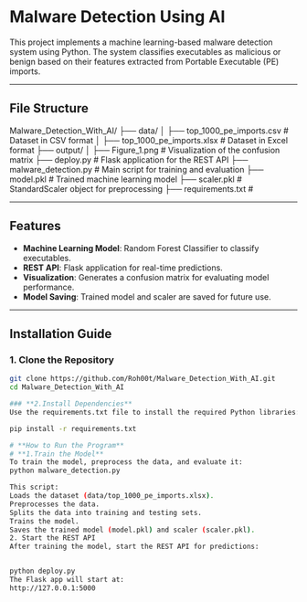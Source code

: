 # **Malware Detection Using AI**

This project implements a machine learning-based malware detection system using Python. The system classifies executables as malicious or benign based on their features extracted from Portable Executable (PE) imports.

---

## **File Structure**

Malware_Detection_With_AI/
    ├── data/ 
    │ ├── top_1000_pe_imports.csv # Dataset in CSV format 
    │ ├── top_1000_pe_imports.xlsx # Dataset in Excel format 
    ├── output/ 
    │ ├── Figure_1.png # Visualization of the confusion matrix 
    ├── deploy.py # Flask application for the REST API 
    ├── malware_detection.py # Main script for training and evaluation 
    ├── model.pkl # Trained machine learning model 
    ├── scaler.pkl # StandardScaler object for preprocessing 
    ├── requirements.txt #


---

## **Features**

- **Machine Learning Model**: Random Forest Classifier to classify executables.
- **REST API**: Flask application for real-time predictions.
- **Visualization**: Generates a confusion matrix for evaluating model performance.
- **Model Saving**: Trained model and scaler are saved for future use.

---

## **Installation Guide**

### **1. Clone the Repository**
```bash
git clone https://github.com/Roh00t/Malware_Detection_With_AI.git
cd Malware_Detection_With_AI

### **2.Install Dependencies**
Use the requirements.txt file to install the required Python libraries:

pip install -r requirements.txt

# **How to Run the Program**
# **1.Train the Model**
To train the model, preprocess the data, and evaluate it:
python malware_detection.py

This script:
Loads the dataset (data/top_1000_pe_imports.xlsx).
Preprocesses the data.
Splits the data into training and testing sets.
Trains the model.
Saves the trained model (model.pkl) and scaler (scaler.pkl).
2. Start the REST API
After training the model, start the REST API for predictions:


python deploy.py
The Flask app will start at:
http://127.0.0.1:5000

